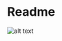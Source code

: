 # Readme

![alt text](https://github.com/msunde137/animation-toolkit/blob/main/screenshots/zoom.gif)

